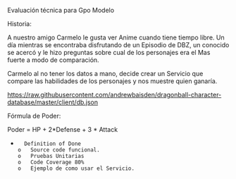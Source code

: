 Evaluación técnica para Gpo Modelo

Historia:

A nuestro amigo Carmelo le gusta ver Anime cuando tiene tiempo libre.  Un día mientras se encontraba disfrutando de un Episodio de DBZ, un conocido se acercó y le hizo preguntas sobre cual de los personajes era el Mas fuerte a modo de comparación.

Carmelo al no tener los datos a mano, decide crear un Servicio que compare las habilidades de los personajes y nos muestre quien ganaría.

https://raw.githubusercontent.com/andrewbaisden/dragonball-character-database/master/client/db.json

Fórmula de Poder:

Poder = HP + 2*Defense + 3 * Attack

-       Definition of Done
      o   Source code funcional.
      o   Pruebas Unitarias
      o   Code Coverage 80%
      o   Ejemplo de como usar el Servicio. 
